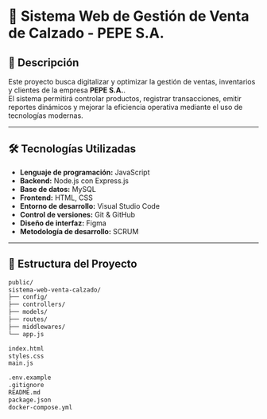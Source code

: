 # 🚀 Sistema Web de Gestión de Venta de Calzado - PEPE S.A.  

## 📌 Descripción  
Este proyecto busca digitalizar y optimizar la gestión de ventas, inventarios y clientes de la empresa **PEPE S.A.**.  
El sistema permitirá controlar productos, registrar transacciones, emitir reportes dinámicos y mejorar la eficiencia operativa mediante el uso de tecnologías modernas.  

---

## 🛠️ Tecnologías Utilizadas  
- **Lenguaje de programación:** JavaScript  
- **Backend:** Node.js con Express.js  
- **Base de datos:** MySQL  
- **Frontend:** HTML, CSS  
- **Entorno de desarrollo:** Visual Studio Code  
- **Control de versiones:** Git & GitHub  
- **Diseño de interfaz:** Figma  
- **Metodología de desarrollo:** SCRUM  

---

## 📂 Estructura del Proyecto  
```bash
public/
sistema-web-venta-calzado/
├── config/
├── controllers/
├── models/
├── routes/
├── middlewares/
└── app.js

index.html
styles.css
main.js

.env.example
.gitignore
README.md
package.json
docker-compose.yml
```

